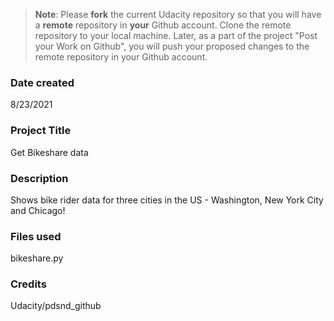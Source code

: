 >**Note**: Please **fork** the current Udacity repository so that you will have a **remote** repository in **your** Github account. Clone the remote repository to your local machine. Later, as a part of the project "Post your Work on Github", you will push your proposed changes to the remote repository in your Github account.

### Date created
8/23/2021

### Project Title
Get Bikeshare data

### Description
Shows bike rider data for three cities in the US - Washington, New York City and Chicago!

### Files used
bikeshare.py

### Credits
Udacity/pdsnd_github
